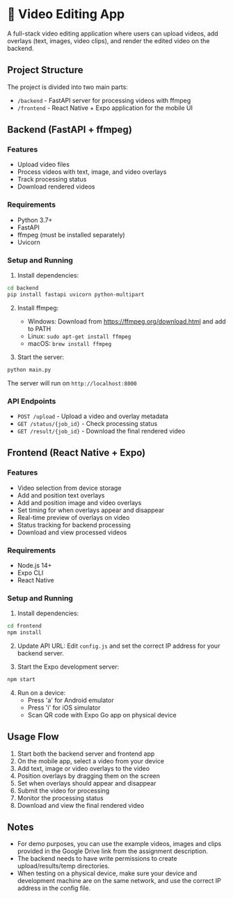 # 🎥 Video Editing App

A full-stack video editing application where users can upload videos, add overlays (text, images, video clips), and render the edited video on the backend.

## Project Structure

The project is divided into two main parts:

- `/backend` - FastAPI server for processing videos with ffmpeg
- `/frontend` - React Native + Expo application for the mobile UI

## Backend (FastAPI + ffmpeg)

### Features
- Upload video files
- Process videos with text, image, and video overlays
- Track processing status
- Download rendered videos

### Requirements
- Python 3.7+
- FastAPI
- ffmpeg (must be installed separately)
- Uvicorn

### Setup and Running

1. Install dependencies:
```bash
cd backend
pip install fastapi uvicorn python-multipart
```

2. Install ffmpeg:
   - Windows: Download from https://ffmpeg.org/download.html and add to PATH
   - Linux: `sudo apt-get install ffmpeg`
   - macOS: `brew install ffmpeg`

3. Start the server:
```bash
python main.py
```

The server will run on `http://localhost:8000`

### API Endpoints
- `POST /upload` - Upload a video and overlay metadata
- `GET /status/{job_id}` - Check processing status
- `GET /result/{job_id}` - Download the final rendered video

## Frontend (React Native + Expo)

### Features
- Video selection from device storage
- Add and position text overlays
- Add and position image and video overlays
- Set timing for when overlays appear and disappear
- Real-time preview of overlays on video
- Status tracking for backend processing
- Download and view processed videos

### Requirements
- Node.js 14+
- Expo CLI
- React Native

### Setup and Running

1. Install dependencies:
```bash
cd frontend
npm install
```

2. Update API URL:
Edit `config.js` and set the correct IP address for your backend server.

3. Start the Expo development server:
```bash
npm start
```

4. Run on a device:
   - Press 'a' for Android emulator
   - Press 'i' for iOS simulator
   - Scan QR code with Expo Go app on physical device

## Usage Flow

1. Start both the backend server and frontend app
2. On the mobile app, select a video from your device
3. Add text, image or video overlays to the video
4. Position overlays by dragging them on the screen
5. Set when overlays should appear and disappear
6. Submit the video for processing
7. Monitor the processing status
8. Download and view the final rendered video

## Notes

- For demo purposes, you can use the example videos, images and clips provided in the Google Drive link from the assignment description.
- The backend needs to have write permissions to create upload/results/temp directories.
- When testing on a physical device, make sure your device and development machine are on the same network, and use the correct IP address in the config file.